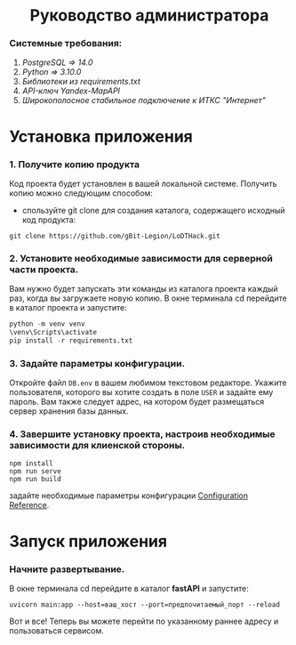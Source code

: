 
<h1 align="center">Руководство администратора</h1>

### Системные требования:
1) *PostgreSQL => 14.0*
2) *Python => 3.10.0*
3) *Библиотеки из requirements.txt*
4) *API-ключ Yandex-MapAPI*
5) *Широкополосное стабильное подключение к ИТКС "Интернет"*

# Установка приложения

### 1. Получите копию продукта
Код проекта будет установлен в вашей локальной системе. Получить копию можно следующим способом:
* спользуйте git clone для создания каталога, содержащего исходный код продукта:

`git clone https://github.com/gBit-Legion/LoDTHack.git`

### 2. Установите необходимые зависимости для серверной части проекта.

Вам нужно будет запускать эти команды из каталога проекта каждый раз, когда вы загружаете новую копию. В окне терминала cd перейдите в каталог проекта и запустите:

```python
python -m venv venv
\venv\Scripts\activate
pip install -r requirements.txt
```

### 3. Задайте параметры конфигурации.

Откройте файл `DB.env` в вашем любимом текстовом редакторе. Укажите пользователя, которого вы хотите создать в поле `USER` и задайте ему пароль. Вам также следует адрес, на котором будет размещаться сервер хранения базы данных.


### 4. Завершите установку проекта, настроив необходимые зависимости для клиенской стороны.
```
npm install
npm run serve
npm run build
```
задайте необходимые параметры конфигурации [Configuration Reference](https://cli.vuejs.org/config/).

# Запуск приложения

### Начните развертывание.

В окне терминала cd перейдите в каталог **fastAPI** и запустите:

`uvicorn main:app --host=ваш_хост --port=предпочитаемый_порт --reload`

Вот и все! Теперь вы можете перейти по указанному раннее адресу и пользоваться сервисом. 

